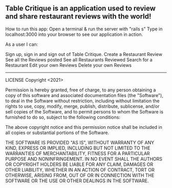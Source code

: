 
Table Critique is an application used to review and share restaurant reviews with the world!
----------------------------------------------------

How to run this app:
Open a terminal & run the server with "rails s"
Type in localhost:3000 into your browser to see our application in action.

As a user I can:

Sign up, sign in and sign out of Table Critique. 
Create a Restaurant Review
See all the Reviews posted
See all Restaurants Reviewed
Search for a Restaurant
Edit your own Reviews
Delete your own Reviews

-----------------------------------------------------
LICENSE Copyright <2021>

Permission is hereby granted, free of charge, to any person obtaining a copy of this software and associated documentation files (the "Software"), to deal in the Software without restriction, including without limitation the rights to use, copy, modify, merge, publish, distribute, sublicense, and/or sell copies of the Software, and to permit persons to whom the Software is furnished to do so, subject to the following conditions:

The above copyright notice and this permission notice shall be included in all copies or substantial portions of the Software.

THE SOFTWARE IS PROVIDED "AS IS", WITHOUT WARRANTY OF ANY KIND, EXPRESS OR IMPLIED, INCLUDING BUT NOT LIMITED TO THE WARRANTIES OF MERCHANTABILITY, FITNESS FOR A PARTICULAR PURPOSE AND NONINFRINGEMENT. IN NO EVENT SHALL THE AUTHORS OR COPYRIGHT HOLDERS BE LIABLE FOR ANY CLAIM, DAMAGES OR OTHER LIABILITY, WHETHER IN AN ACTION OF CONTRACT, TORT OR OTHERWISE, ARISING FROM, OUT OF OR IN CONNECTION WITH THE SOFTWARE OR THE USE OR OTHER DEALINGS IN THE SOFTWARE.